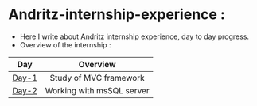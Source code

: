 # Andritz-internship-experience :

* Here I write about Andritz internship experience, day to day progress.<br>
* Overview of the internship : <br>

|Day                                                                                                                  | Overview                                  | 
| -------------                                                                                                       |:-------------:                            |                
|[Day-1](https://github.com/Simanta-Developer/Andritz-internship-experience/blob/main/Day-to-day-progress/Day-1.md)   |Study of MVC framework                     | 
|[Day-2](https://github.com/Simanta-Developer/Andritz-internship-experience/blob/main/Day-to-day-progress/Day-2.md)   |Working with msSQL server                  |                                                                                                                                                                      


